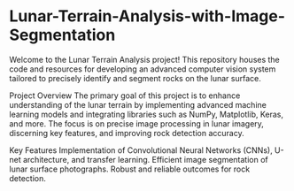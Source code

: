 # Lunar-Terrain-Analysis-with-Image-Segmentation

Welcome to the Lunar Terrain Analysis project! This repository houses the code and resources for developing an advanced computer vision system tailored to precisely identify and segment rocks on the lunar surface.

Project Overview
The primary goal of this project is to enhance understanding of the lunar terrain by implementing advanced machine learning models and integrating libraries such as NumPy, Matplotlib, Keras, and more. The focus is on precise image processing in lunar imagery, discerning key features, and improving rock detection accuracy.

Key Features
Implementation of Convolutional Neural Networks (CNNs), U-net architecture, and transfer learning.
Efficient image segmentation of lunar surface photographs.
Robust and reliable outcomes for rock detection.
